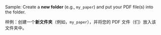 Sample: Create a **new folder** (e.g., `my_paper`) and put your PDF file(s) into the folder.

样例：创建一个**新文件夹**（例如，`my_paper`），并将您的 PDF 文件（们）放入该文件夹中。
